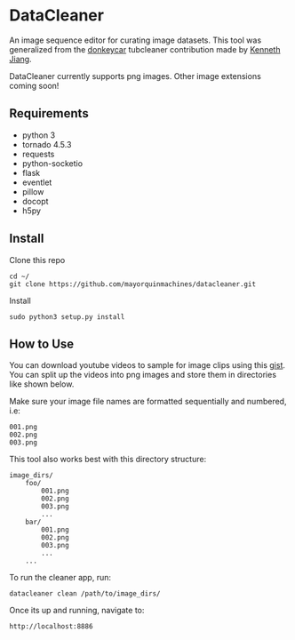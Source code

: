 # DataCleaner

An image sequence editor for curating image datasets. This tool was generalized from the [donkeycar](https://github.com/autorope/donkeycar) tubcleaner contribution made by [Kenneth Jiang](https://www.linkedin.com/in/kennethjiang/).

DataCleaner currently supports png images. Other image extensions coming soon!

## Requirements
* python 3
* tornado 4.5.3
* requests
* python-socketio
* flask
* eventlet
* pillow
* docopt
* h5py


## Install

Clone this repo
```
cd ~/
git clone https://github.com/mayorquinmachines/datacleaner.git
```

Install
```
sudo python3 setup.py install
```

## How to Use

You can download youtube videos to sample for image clips using this [gist](https://gist.github.com/smellslikeml/3ab14dcbd4c7961ca9f0e02f6464c6e3). You can split up the videos into png images and store them in directories like shown below.


Make sure your image file names are formatted sequentially and numbered, i.e:
```
001.png
002.png
003.png

``` 

This tool also works best with this directory structure:
```
image_dirs/
    foo/
        001.png
        002.png
        003.png
        ...
    bar/
        001.png
        002.png
        003.png
        ...
    ...
```

To run the cleaner app, run:
```
datacleaner clean /path/to/image_dirs/
```

Once its up and running, navigate to:
```
http://localhost:8886
```

